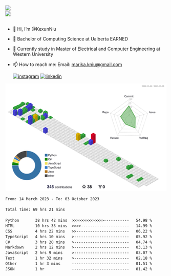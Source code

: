 <a href="https://github.com/anuraghazra/github-readme-stats">
  <img align="center" src="https://github-readme-stats.vercel.app/api?username=KexunNiu&show_icons=true" />
</a>
</br>
<a href="https://github.com/anuraghazra/github-readme-stats">
  <img align="center" src="https://github-readme-stats.vercel.app/api/top-langs/?username=KexunNiu" />
</a>

</br>
</br>

- 👋 Hi, I’m @KexunNiu
- 👀 Bachelor of Computing Science at Ualberta EARNED
- 🌱 Currently study in Master of Electrical and Computer Engineering at Western University
- 📫 How to reach me: Email: marika.kniu@gmail.com
  
  [![instagram](https://github.com/shikhar1020jais1/Git-Social/blob/master/Icons/Instagram1.png (Instagram))][1] [![linkedin](https://github.com/shikhar1020jais1/Git-Social/blob/master/Icons/LinkedIn1.png (LinkedIn))][2]

<!-- To Link your profile to the media buttons -->

[1]: https://www.instagram.com/barryn719_
[2]: https://www.linkedin.com/in/kexun-niu



![](./profile-3d-contrib/profile-gitblock.svg)

<!--START_SECTION:waka-->

```txt
From: 14 March 2023 - To: 03 October 2023

Total Time: 69 hrs 21 mins

Python       38 hrs 42 mins  >>>>>>>>>>>>>>-----------   54.98 %
HTML         10 hrs 33 mins  >>>>---------------------   14.99 %
CSS          4 hrs 22 mins   >>-----------------------   06.22 %
TypeScript   4 hrs 10 mins   >------------------------   05.92 %
C#           3 hrs 20 mins   >------------------------   04.74 %
Markdown     2 hrs 12 mins   >------------------------   03.13 %
JavaScript   2 hrs 9 mins    >------------------------   03.07 %
Text         1 hr 32 mins    >------------------------   02.18 %
Other        1 hr 3 mins     -------------------------   01.51 %
JSON         1 hr            -------------------------   01.42 %
```

<!--END_SECTION:waka-->

